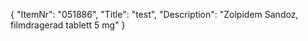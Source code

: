 {
  "ItemNr": "051886",
  "Title": "test",
  "Description": "Zolpidem Sandoz, filmdragerad tablett 5 mg"
}